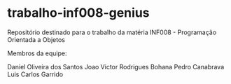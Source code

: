 # trabalho-inf008-genius

Repositório destinado para o trabalho da matéria INF008 - Programação Orientada a Objetos

Membros da equipe:

Daniel Oliveira dos Santos
Joao Victor Rodrigues Bohana
Pedro Canabrava
Luis Carlos Garrido 

